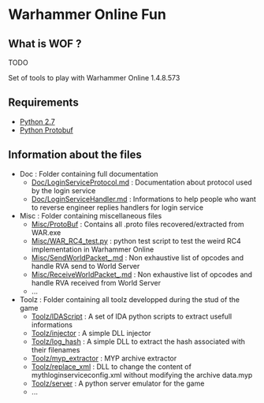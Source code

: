 # Warhammer Online Fun

## What is WOF ?

TODO

Set of tools to play with Warhammer Online 1.4.8.573

## Requirements

* [Python 2.7][python_2_7]
* [Python Protobuf][python_protobuf]

## Information about the files

* Doc : Folder containing full documentation
    * [Doc/LoginServiceProtocol.md](Doc/LoginServiceProtocol.md) : Documentation about protocol used by the
      login service
    * [Doc/LoginServiceHandler.md](Doc/LoginServiceHandler.md) : Informations
      to help people who want to reverse engineer replies handlers for login service
* Misc : Folder containing miscellaneous files
	* [Misc/ProtoBuf](Misc/ProtoBuf) : Contains all .proto files recovered/extracted from WAR.exe
	* [Misc/WAR_RC4_test.py](Misc/WAR_RC4_test.py) : python test script to test the weird RC4 implementation in Warhammer Online
	* [Misc/SendWorldPacket_.md](Misc/SendWorldPacket_.md) : Non exhaustive list of opcodes and handle RVA send to World Server
	* [Misc/ReceiveWorldPacket_.md](Misc/ReceiveWorldPacket_.md) : Non exhaustive list of opcodes and handle RVA received from World Server
	* ...
* Toolz : Folder containing all toolz developped during the stud of the game
	* [Toolz/IDAScript](Toolz/IDAScript) : A set of IDA python scripts to extract usefull informations
	* [Toolz/injector](Toolz/injector) : A simple DLL injector
	* [Toolz/log_hash](Toolz/log_hash) : A simple DLL to extract the hash associated with their filenames
	* [Toolz/myp_extractor](Toolz/myp_extractor) : MYP archive extractor
	* [Toolz/replace_xml](Toolz/replace_xml) : DLL to change the content of mythloginserviceconfig.xml without modifying the archive data.myp
	* [Toolz/server](Toolz/server) : A python server emulator for the game
	* ...

[python_2_7]: http://www.python.org/getit/
[python_protobuf]: https://developers.google.com/protocol-buffers/docs/pythontutorial
